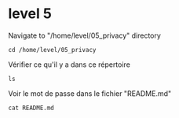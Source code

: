 # level 5
Navigate to "/home/level/05_privacy" directory
```ssh
cd /home/level/05_privacy
```
Vérifier ce qu'il y a dans ce répertoire
```ssh
ls
```
Voir le mot de passe dans le fichier "README.md"
```ssh
cat README.md
```
